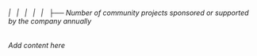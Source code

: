 ###### |   |   |   |   |   ├── Number of community projects sponsored or supported by the company annually

*Add content here*